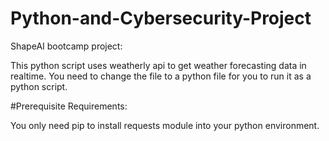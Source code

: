 # Python-and-Cybersecurity-Project
ShapeAI bootcamp project:

This python script uses weatherly api to get weather forecasting data in realtime.
You need to change the file to a python file for you to run it as a python script.

#Prerequisite
Requirements:

You only need pip to install requests module into your python environment.
